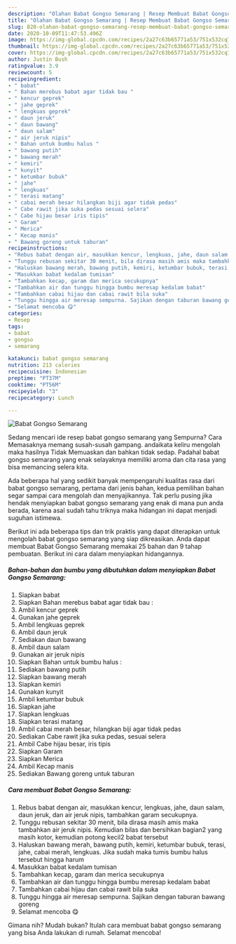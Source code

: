 ```yaml
---
description: "Olahan Babat Gongso Semarang | Resep Membuat Babat Gongso Semarang Yang Enak Banget"
title: "Olahan Babat Gongso Semarang | Resep Membuat Babat Gongso Semarang Yang Enak Banget"
slug: 820-olahan-babat-gongso-semarang-resep-membuat-babat-gongso-semarang-yang-enak-banget
date: 2020-10-09T11:47:53.496Z
image: https://img-global.cpcdn.com/recipes/2a27c63b65771a53/751x532cq70/babat-gongso-semarang-foto-resep-utama.jpg
thumbnail: https://img-global.cpcdn.com/recipes/2a27c63b65771a53/751x532cq70/babat-gongso-semarang-foto-resep-utama.jpg
cover: https://img-global.cpcdn.com/recipes/2a27c63b65771a53/751x532cq70/babat-gongso-semarang-foto-resep-utama.jpg
author: Justin Bush
ratingvalue: 3.9
reviewcount: 5
recipeingredient:
- " babat"
- " Bahan merebus babat agar tidak bau "
- " kencur geprek"
- " jahe geprek"
- " lengkuas geprek"
- " daun jeruk"
- " daun bawang"
- " daun salam"
- " air jeruk nipis"
- " Bahan untuk bumbu halus "
- " bawang putih"
- " bawang merah"
- " kemiri"
- " kunyit"
- " ketumbar bubuk"
- " jahe"
- " lengkuas"
- " terasi matang"
- " cabai merah besar hilangkan biji agar tidak pedas"
- " Cabe rawit jika suka pedas sesuai selera"
- " Cabe hijau besar iris tipis"
- " Garam"
- " Merica"
- " Kecap manis"
- " Bawang goreng untuk taburan"
recipeinstructions:
- "Rebus babat dengan air, masukkan kencur, lengkuas, jahe, daun salam, daun jeruk, dan air jeruk nipis, tambahkan garam secukupnya."
- "Tunggu rebusan sekitar 30 menit, bila dirasa masih amis maka tambahkan air jeruk nipis. Kemudian bilas dan bersihkan bagian2 yang masih kotor, kemudian potong kecil2 babat tersebut"
- "Haluskan bawang merah, bawang putih, kemiri, ketumbar bubuk, terasi, jahe, cabai merah, lengkuas. Jika sudah maka tumis bumbu halus tersebut hingga harum"
- "Masukkan babat kedalam tumisan"
- "Tambahkan kecap, garam dan merica secukupnya"
- "Tambahkan air dan tunggu hingga bumbu meresap kedalam babat"
- "Tambahkan cabai hijau dan cabai rawit bila suka"
- "Tunggu hingga air meresap sempurna. Sajikan dengan taburan bawang goreng"
- "Selamat mencoba 😋"
categories:
- Resep
tags:
- babat
- gongso
- semarang

katakunci: babat gongso semarang 
nutrition: 213 calories
recipecuisine: Indonesian
preptime: "PT37M"
cooktime: "PT56M"
recipeyield: "3"
recipecategory: Lunch

---
```



![Babat Gongso Semarang](https://img-global.cpcdn.com/recipes/2a27c63b65771a53/751x532cq70/babat-gongso-semarang-foto-resep-utama.jpg)

Sedang mencari ide resep babat gongso semarang yang Sempurna? Cara Memasaknya memang susah-susah gampang. andaikata keliru mengolah maka hasilnya Tidak Memuaskan dan bahkan tidak sedap. Padahal babat gongso semarang yang enak selayaknya memiliki aroma dan cita rasa yang bisa memancing selera kita.



Ada beberapa hal yang sedikit banyak mempengaruhi kualitas rasa dari babat gongso semarang, pertama dari jenis bahan, kedua pemilihan bahan segar sampai cara mengolah dan menyajikannya. Tak perlu pusing jika hendak menyiapkan babat gongso semarang yang enak di mana pun anda berada, karena asal sudah tahu triknya maka hidangan ini dapat menjadi suguhan istimewa.


Berikut ini ada beberapa tips dan trik praktis yang dapat diterapkan untuk mengolah babat gongso semarang yang siap dikreasikan. Anda dapat membuat Babat Gongso Semarang memakai 25 bahan dan 9 tahap pembuatan. Berikut ini cara dalam menyiapkan hidangannya.

<!--inarticleads1-->

##### Bahan-bahan dan bumbu yang dibutuhkan dalam menyiapkan Babat Gongso Semarang:

1. Siapkan  babat
1. Siapkan  Bahan merebus babat agar tidak bau :
1. Ambil  kencur geprek
1. Gunakan  jahe geprek
1. Ambil  lengkuas geprek
1. Ambil  daun jeruk
1. Sediakan  daun bawang
1. Ambil  daun salam
1. Gunakan  air jeruk nipis
1. Siapkan  Bahan untuk bumbu halus :
1. Sediakan  bawang putih
1. Siapkan  bawang merah
1. Siapkan  kemiri
1. Gunakan  kunyit
1. Ambil  ketumbar bubuk
1. Siapkan  jahe
1. Siapkan  lengkuas
1. Siapkan  terasi matang
1. Ambil  cabai merah besar, hilangkan biji agar tidak pedas
1. Sediakan  Cabe rawit jika suka pedas, sesuai selera
1. Ambil  Cabe hijau besar, iris tipis
1. Siapkan  Garam
1. Siapkan  Merica
1. Ambil  Kecap manis
1. Sediakan  Bawang goreng untuk taburan




<!--inarticleads2-->

##### Cara membuat Babat Gongso Semarang:

1. Rebus babat dengan air, masukkan kencur, lengkuas, jahe, daun salam, daun jeruk, dan air jeruk nipis, tambahkan garam secukupnya.
1. Tunggu rebusan sekitar 30 menit, bila dirasa masih amis maka tambahkan air jeruk nipis. Kemudian bilas dan bersihkan bagian2 yang masih kotor, kemudian potong kecil2 babat tersebut
1. Haluskan bawang merah, bawang putih, kemiri, ketumbar bubuk, terasi, jahe, cabai merah, lengkuas. Jika sudah maka tumis bumbu halus tersebut hingga harum
1. Masukkan babat kedalam tumisan
1. Tambahkan kecap, garam dan merica secukupnya
1. Tambahkan air dan tunggu hingga bumbu meresap kedalam babat
1. Tambahkan cabai hijau dan cabai rawit bila suka
1. Tunggu hingga air meresap sempurna. Sajikan dengan taburan bawang goreng
1. Selamat mencoba 😋




Gimana nih? Mudah bukan? Itulah cara membuat babat gongso semarang yang bisa Anda lakukan di rumah. Selamat mencoba!
